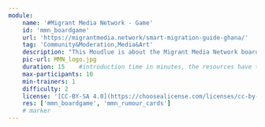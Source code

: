 ```yaml
---
module:
    name: '#Migrant Media Network - Game'
    id: 'mmn_boardgame' 
    url: 'https://migrantmedia.network/smart-migration-guide-ghana/'
    tag: 'Community&Moderation,Media&Art' 
    description: "This Moudlue is about the Migrant Media Network boardgame and it's related topics."
    pic-url: MMN_logo.jpg
    duration: 15    #introduction time in minutes, the resources have their own time blocks
    max-participants: 10
    min-trainers: 1
    difficulty: 2
    license: '[CC-BY-SA 4.0](https://choosealicense.com/licenses/cc-by-sa-4.0/)'
    res: ['mmn_boardgame', 'mmn_rumour_cards']   
    # marker
---  
```

